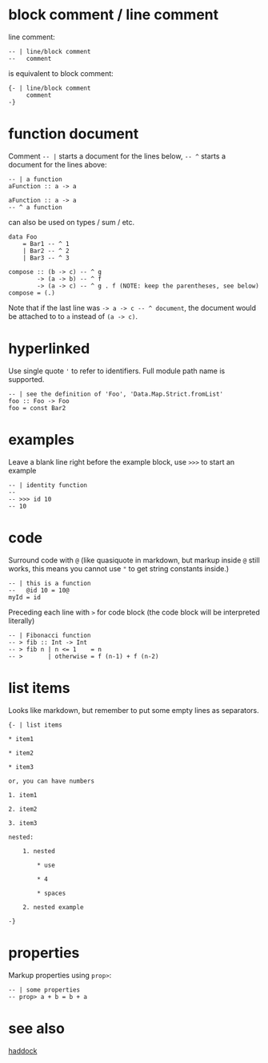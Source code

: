 # block comment / line comment

line comment:

    -- | line/block comment
    --   comment

is equivalent to block comment:

    {- | line/block comment
         comment
    -}

# function document

Comment `-- |` starts a document for the lines below,
`-- ^` starts a document for the lines above:

    -- | a function
    aFunction :: a -> a

    aFunction :: a -> a
    -- ^ a function

can also be used on types / sum / etc.

    data Foo
        = Bar1 -- ^ 1
        | Bar2 -- ^ 2
        | Bar3 -- ^ 3

    compose :: (b -> c) -- ^ g
            -> (a -> b) -- ^ f
            -> (a -> c) -- ^ g . f (NOTE: keep the parentheses, see below)
    compose = (.)

Note that if the last line was `-> a -> c -- ^ document`,
the document would be attached to to `a` instead of `(a -> c)`.

# hyperlinked

Use single quote `'` to refer to identifiers. Full module path name is supported.

    -- | see the definition of 'Foo', 'Data.Map.Strict.fromList'
    foo :: Foo -> Foo
    foo = const Bar2

# examples

Leave a blank line right before the example block,
use `>>>` to start an example

    -- | identity function
    --
    -- >>> id 10
    -- 10

# code

Surround code with `@` (like quasiquote in markdown, but markup inside `@` still works,
this means you cannot use `"` to get string constants inside.)

    -- | this is a function
    --   @id 10 = 10@
    myId = id

Preceding each line with `>` for code block (the code block will be interpreted literally)

    -- | Fibonacci function
    -- > fib :: Int -> Int
    -- > fib n | n <= 1    = n
    -- >       | otherwise = f (n-1) + f (n-2)

# list items

Looks like markdown, but remember to put some empty lines as separators.

    {- | list items

    * item1

    * item2

    * item3

    or, you can have numbers

    1. item1

    2. item2

    3. item3

    nested:

        1. nested

            * use

            * 4

            * spaces

        2. nested example

    -}

# properties

Markup properties using `prop>`:

    -- | some properties
    -- prop> a + b = b + a

# see also

[haddock](http://www.haskell.org/haddock/doc/html/ch03s08.html)
